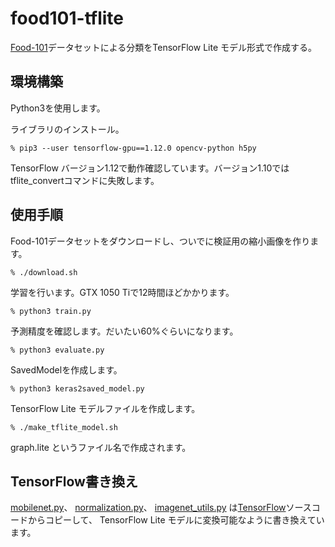 # food101-tflite
[Food-101](https://www.vision.ee.ethz.ch/datasets_extra/food-101/)データセットによる分類をTensorFlow Lite モデル形式で作成する。

## 環境構築

Python3を使用します。

ライブラリのインストール。
```
% pip3 --user tensorflow-gpu==1.12.0 opencv-python h5py
```
TensorFlow バージョン1.12で動作確認しています。バージョン1.10ではtflite_convertコマンドに失敗します。

## 使用手順

Food-101データセットをダウンロードし、ついでに検証用の縮小画像を作ります。
```
% ./download.sh
```
学習を行います。GTX 1050 Tiで12時間ほどかかります。
```
% python3 train.py
```
予測精度を確認します。だいたい60%ぐらいになります。
```
% python3 evaluate.py
```
SavedModelを作成します。
```
% python3 keras2saved_model.py
```
TensorFlow Lite モデルファイルを作成します。
```
% ./make_tflite_model.sh
```
graph.lite というファイル名で作成されます。

## TensorFlow書き換え

[mobilenet.py](https://github.com/tfkeras/food101-tflite/blob/master/mobilenet.py)、
[normalization.py](https://github.com/tfkeras/food101-tflite/blob/master/normalization.py)、
[imagenet_utils.py](https://github.com/tfkeras/food101-tflite/blob/master/imagenet_utils.py)
は[TensorFlow](https://github.com/tensorflow/tensorflow)ソースコードからコピーして、
TensorFlow Lite モデルに変換可能なように書き換えています。
